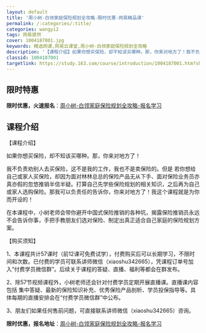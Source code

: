 ```yaml
---
layout: default
title: '周小树-白领家庭保险规划全攻略-限时优惠-网易精品课'
permalink: /:categories/:title/
categories: wangyi2
tags: 网易提供
cover: 1004187001.jpg
keywords: 精选网课,网易云课堂,周小树-白领家庭保险规划全攻略
description: '【课程介绍】如果你想买保险，却不知该买哪种。那，你来对地方了！我不负责劝别人去买保险，这不是我的工作，我也不是卖保险的。'
classid: 1004187001
targetlink: https://study.163.com/course/introduction/1004187001.htm?share=1&shareId=1025206652&utm_campaign=share&utm_medium=iphoneShare&utm_source=&utm_u=1025206652
---
```


## 限时特惠

**限时优惠，火速报名**：[周小树-白领家庭保险规划全攻略-报名学习](https://study.163.com/course/introduction/1004187001.htm?share=1&shareId=1025206652&utm_campaign=share&utm_medium=iphoneShare&utm_source=&utm_u=1025206652)

## 课程介绍

【课程介绍】

如果你想买保险，却不知该买哪种。那，你来对地方了！



我不负责劝别人去买保险，这不是我的工作，我也不是卖保险的。但是 若你想给自己或家人买保险，却因为面对林林总总的保险产品无从下手、面对保险业务员亦真亦假的忽悠推销半信半疑。打算自己先学些保险规划的相关知识，之后再为自己或家人选购保险。那我可以负责任的告诉你，你来对地方了！我这个课程就是为你而开设的！



在本课程中，小树老师会带你避开中国式保险推销的各种坑，揭露保险推销员永远不会告诉你事，手把手教朋友们选对保险、制定出真正适合自己家庭的保险规划方案。





【购买须知】

1、本课程共计57课时（前12课可免费试学），付费购买后可以长期学习，不限时间和次数。已付费的学员可联系讲师微信（xiaoshu342665），凭课程订单号加入“付费学员微信群”。后续关于课程的答疑、直播、福利等都会在群发布。



2、除57节视频课程外，小树老师还会针对付费学员定期开展直播课。直播课内容包括 集中答疑、最新的保险知识补充、优秀保险产品剖析、学员投保指导等。具体每期的直播安排会在“付费学员微信群”中公布。



3、朋友们如果任何售前问题，可直接联系讲师微信（xiaoshu342665）咨询。

**限时优惠，报名地址**：[周小树-白领家庭保险规划全攻略-报名学习](https://study.163.com/course/introduction/1004187001.htm?share=1&shareId=1025206652&utm_campaign=share&utm_medium=iphoneShare&utm_source=&utm_u=1025206652)

